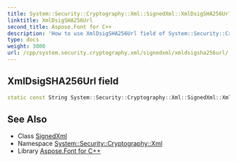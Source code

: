 ```yaml
---
title: System::Security::Cryptography::Xml::SignedXml::XmlDsigSHA256Url field
linktitle: XmlDsigSHA256Url
second_title: Aspose.Font for C++
description: 'How to use XmlDsigSHA256Url field of System::Security::Cryptography::Xml::SignedXml class in C++.'
type: docs
weight: 3800
url: /cpp/system.security.cryptography.xml/signedxml/xmldsigsha256url/
---
```

## XmlDsigSHA256Url field




```cpp
static const String System::Security::Cryptography::Xml::SignedXml::XmlDsigSHA256Url
```

## See Also

* Class [SignedXml](../)
* Namespace [System::Security::Cryptography::Xml](../../)
* Library [Aspose.Font for C++](../../../)
